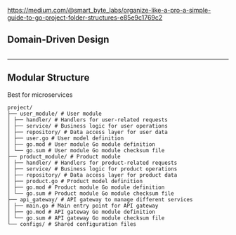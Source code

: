 https://medium.com/@smart_byte_labs/organize-like-a-pro-a-simple-guide-to-go-project-folder-structures-e85e9c1769c2
## Domain-Driven Design

```
```

---

## Modular Structure

Best for microservices

```
project/  
├── user_module/ # User module  
│ ├── handler/ # Handlers for user-related requests  
│ ├── service/ # Business logic for user operations  
│ ├── repository/ # Data access layer for user data  
│ ├── user.go # User model definition  
│ ├── go.mod # User module Go module definition  
│ └── go.sum # User module Go module checksum file  
├── product_module/ # Product module  
│ ├── handler/ # Handlers for product-related requests  
│ ├── service/ # Business logic for product operations  
│ ├── repository/ # Data access layer for product data  
│ ├── product.go # Product model definition  
│ ├── go.mod # Product module Go module definition  
│ └── go.sum # Product module Go module checksum file  
├── api_gateway/ # API gateway to manage different services  
│ ├── main.go # Main entry point for API gateway  
│ ├── go.mod # API gateway Go module definition  
│ └── go.sum # API gateway Go module checksum file  
└── configs/ # Shared configuration files
```
